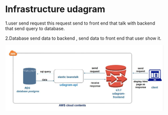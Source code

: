 # Infrastructure udagram

1.user send request this request send to front end that talk with backend that send query to database.

2.Database send data to backend , send data to front end that user show it.

![This is ER image](https://github.com/WalaaEsaa/udagram/blob/main/screen_shot/asw.JPG)




